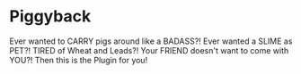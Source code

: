 Piggyback
=========

Ever wanted to CARRY pigs around like a BADASS?! Ever wanted a SLIME as PET?! TIRED of Wheat and Leads?! Your FRIEND doesn't want to come with YOU?! Then this is the Plugin for you!
